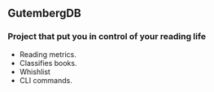 ## GutembergDB

###  Project that put you in control of your reading life
- Reading metrics.
- Classifies books.
- Whishlist
- CLI commands.
